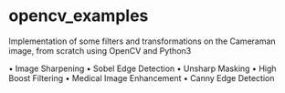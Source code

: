 # opencv_examples
Implementation of some filters and transformations on the Cameraman image, from scratch using OpenCV and Python3

•	Image Sharpening
•	Sobel Edge Detection
•	Unsharp Masking
•	High Boost Filtering
•	Medical Image Enhancement
•	Canny Edge Detection
